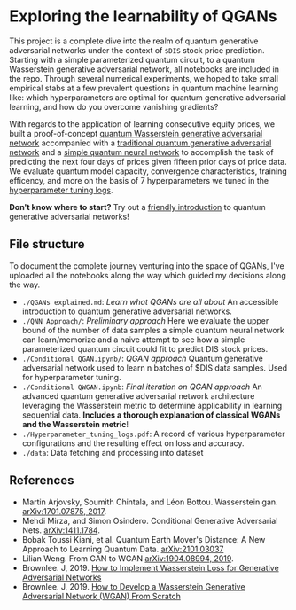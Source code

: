 # Exploring the learnability of QGANs
This project is a complete dive into the realm of quantum generative adversarial networks under the context of `$DIS` stock price prediction. Starting with a simple parameterized quantum circuit, to a quantum Wasserstein generative adversarial network, all notebooks are included in the repo. Through several numerical experiments, we hoped to take small empirical stabs at a few prevalent questions in quantum machine learning like: which hyperparameters are optimal for quantum generative adversarial learning, and how do you overcome vanishing gradients? 

With regards to the application of learning consecutive equity prices, we built a proof-of-concept [quantum Wasserstein generative adversarial network](https://github.com/Sinestro38/qosf-qgan/blob/main/Conditional%20QWGAN.ipynb) accompanied with a [traditional quantum generative adversarial network](https://github.com/Sinestro38/qosf-qgan/blob/main/Conditional%20QGAN.ipynb) and a [simple quantum neural network](https://github.com/Sinestro38/qosf-qgan/tree/main/QNN%20Approach) to accomplish the task of predicting the next four days of prices given fifteen prior days of price data. We evaluate quantum model capacity, convergence characteristics, training efficency, and more on the basis of 7 hyperparameters we tuned in the [hyperparameter tuning logs](https://github.com/Sinestro38/qosf-qgan/blob/main/Hyperparameter_tuning_logs.pdf).

**Don't know where to start?** Try out a [friendly introduction](https://github.com/Sinestro38/qosf-qgan/blob/main/QGANs%20Explained.md) to quantum generative adversarial networks!


## File structure
To document the complete journey venturing into the space of QGANs, I've uploaded all the notebooks along the way which guided my decisions along the way.

- `./QGANs explained.md`: _Learn what QGANs are all about_ An accessible introduction to quantum generative adversarial networks.
- `./QNN Approach/`: _Preliminary approach_ Here we evaluate the upper bound of the number of data samples a simple quantum neural network can learn/memorize and a naive attempt to see how a simple parameterized quantum circuit could fit to predict DIS stock prices.
- `./Conditional QGAN.ipynb/`: _QGAN approach_ Quantum generative adversarial network used to learn n batches of $DIS data samples. Used for hyperparameter tuning.
- `./Conditional QWGAN.ipynb`: _Final iteration on QGAN approach_ An advanced quantum generative adversarial network architecture leveraging the Wasserstein metric to determine applicability in learning sequential data. **Includes a thorough explanation of classical WGANs and the Wasserstein metric**!
- `./Hyperparameter_tuning_logs.pdf`: A record of various hyperparameter configurations and the resulting effect on loss and accuracy.
- `./data`: Data fetching and processing into dataset

## References
- Martin Arjovsky, Soumith Chintala, and Léon Bottou. Wasserstein gan. [arXiv:1701.07875, 2017](https://arxiv.org/abs/1701.07875).
- Mehdi Mirza, and Simon Osindero. Conditional Generative Adversarial Nets. [arXiv:1411.1784](https://arxiv.org/abs/1411.1784).
- Bobak Toussi Kiani, et al. Quantum Earth Mover's Distance: A New Approach to Learning Quantum Data. [arXiv:2101.03037](https://arxiv.org/abs/2101.03037)
- Lilian Weng. From GAN to WGAN [arXiv:1904.08994, 2019](https://arxiv.org/pdf/1904.08994.pdf).
- Brownlee. J, 2019. [How to Implement Wasserstein Loss for Generative Adversarial Networks](https://machinelearningmastery.com/how-to-implement-wasserstein-loss-for-generative-adversarial-networks/)
- Brownlee. J, 2019. [How to Develop a Wasserstein Generative Adversarial Network (WGAN) From Scratch](https://machinelearningmastery.com/how-to-code-a-wasserstein-generative-adversarial-network-wgan-from-scratch/)
